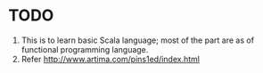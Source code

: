 # TODO
1. This is to learn basic Scala language; most of the part are as of functional programming language.
2. Refer http://www.artima.com/pins1ed/index.html
